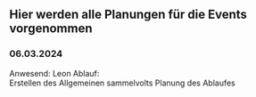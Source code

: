 
## Hier werden alle Planungen für die Events vorgenommen
### 06.03.2024
Anwesend: Leon 
Ablauf:  
Erstellen des Allgemeinen sammelvolts 
Planung des Ablaufes
